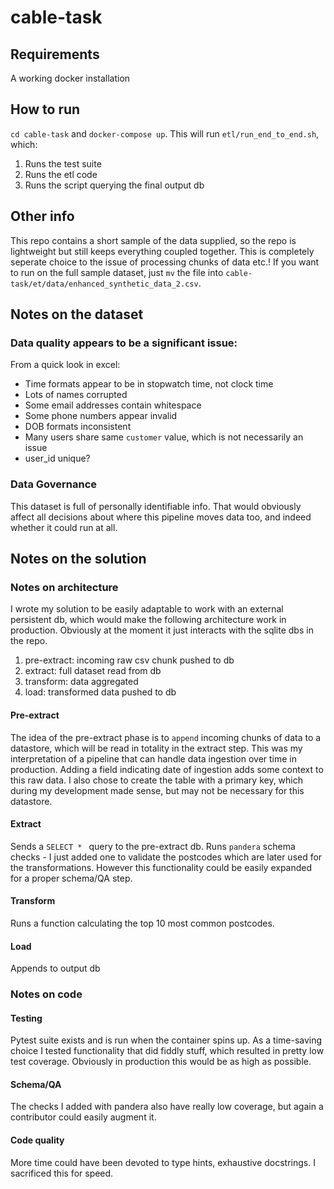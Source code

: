 # cable-task

## Requirements

A working docker installation

## How to run

`cd cable-task` and `docker-compose up`. This will run `etl/run_end_to_end.sh`, which:
1. Runs the test suite
2. Runs the etl code 
3. Runs the script querying the final output db

## Other info

This repo contains a short sample of the data supplied, so the repo is lightweight but still keeps everything coupled together. This is completely seperate choice to the issue of processing chunks of data etc.! If you want to run on the full sample dataset, just `mv` the file into `cable-task/et/data/enhanced_synthetic_data_2.csv`.

## Notes on the dataset

### Data quality appears to be a significant issue:

From a quick look in excel:
* Time formats appear to be in stopwatch time, not clock time
* Lots of names corrupted
* Some email addresses contain whitespace
* Some phone numbers appear invalid
* DOB formats inconsistent
* Many users share same `customer` value, which is not necessarily an issue
* user_id unique?

### Data Governance
This dataset is full of personally identifiable info. That would obviously affect all decisions about where this pipeline moves data too, and indeed whether it could run at all. 


## Notes on the solution

### Notes on architecture
I wrote my solution to be easily adaptable to work with an external persistent db, which would make the following architecture work in production. Obviously at the moment it just interacts with the sqlite dbs in the repo.

1. pre-extract: incoming raw csv chunk pushed to db
2. extract: full dataset read from db
3. transform: data aggregated
4. load: transformed data pushed to db

#### Pre-extract
The idea of the pre-extract phase is to `append` incoming chunks of data to a datastore, which will be read in totality in the extract step. This was my interpretation of a pipeline that can handle data ingestion over time in production. Adding a field indicating date of ingestion adds some context to this raw data. I also chose to create the table with a primary key, which during my development made sense, but may not be necessary for this datastore.

#### Extract
Sends a `SELECT * ` query to the pre-extract db. Runs `pandera` schema checks - I just added one to validate the postcodes which are later used for the transformations. However this functionality could be easily expanded for a proper schema/QA step.

#### Transform
Runs a function calculating the top 10 most common postcodes.

#### Load
Appends to output db

### Notes on code

#### Testing
Pytest suite exists and is run when the container spins up. As a time-saving choice I tested functionality that did fiddly stuff, which resulted in pretty low test coverage. Obviously in production this would be as high as possible.

#### Schema/QA
The checks I added with pandera also have really low coverage, but again a contributor could easily augment it.

#### Code quality
More time could have been devoted to type hints, exhaustive docstrings. I sacrificed this for speed.

